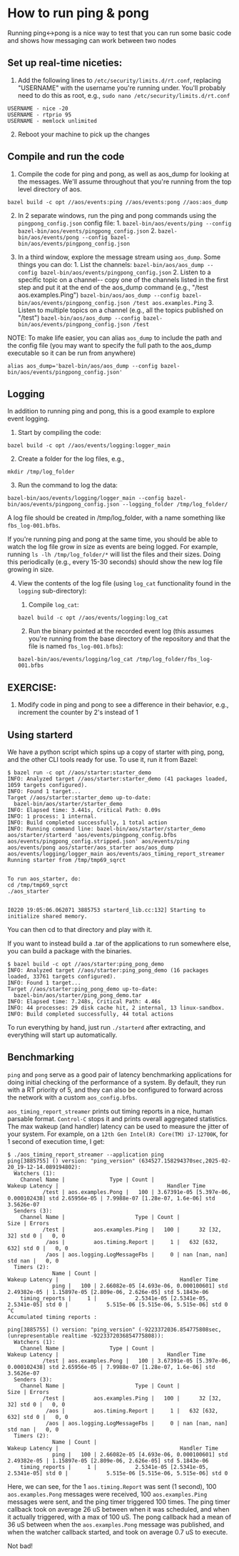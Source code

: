 # How to run ping & pong

Running ping<->pong is a nice way to test that you can run some basic code and shows how messaging can work between two nodes

## Set up real-time niceties:
  1. Add the following lines to `/etc/security/limits.d/rt.conf`, replacing "USERNAME" with the username you're running under.  You'll probably need to do this as root, e.g., `sudo nano /etc/security/limits.d/rt.conf`
```
USERNAME - nice -20
USERNAME - rtprio 95
USERNAME - memlock unlimited
```

  2. Reboot your machine to pick up the changes

## Compile and run the code
  1. Compile the code for ping and pong, as well as aos_dump for looking at the messages.  We'll assume throughout that you're running from the top level directory of aos.
  ```
  bazel build -c opt //aos/events:ping //aos/events:pong //aos:aos_dump
  ```

  2. In 2 separate windows, run the ping and pong commands using the `pingpong_config.json` config file:
    1. `bazel-bin/aos/events/ping --config bazel-bin/aos/events/pingpong_config.json`
    2. `bazel-bin/aos/events/pong --config bazel-bin/aos/events/pingpong_config.json`

  3. In a third window, explore the message stream using `aos_dump`.  Some things you can do:
    1. List the channels:
       `bazel-bin/aos/aos_dump --config bazel-bin/aos/events/pingpong_config.json`
    2. Listen to a specific topic on a channel-- copy one of the channels listed in the first step and put it at the end of the aos_dump command (e.g., "/test aos.examples.Ping")
       `bazel-bin/aos/aos_dump --config bazel-bin/aos/events/pingpong_config.json /test aos.examples.Ping`
    3. Listen to multiple topics on a channel (e.g., all the topics published on "/test")
       `bazel-bin/aos/aos_dump --config bazel-bin/aos/events/pingpong_config.json /test`


NOTE: To make life easier, you can alias `aos_dump` to include the path and the config file (you may want to specify the full path to the aos_dump executable so it can be run from anywhere)
```
alias aos_dump='bazel-bin/aos/aos_dump --config bazel-bin/aos/events/pingpong_config.json'
```

## Logging

In addition to running ping and pong, this is a good example to explore event logging.

  1. Start by compiling the code:
  ```
  bazel build -c opt //aos/events/logging:logger_main
  ```

  2. Create a folder for the log files, e.g., 
  ```
  mkdir /tmp/log_folder
  ```

  3. Run the command to log the data:
  ```
  bazel-bin/aos/events/logging/logger_main --config bazel-bin/aos/events/pingpong_config.json --logging_folder /tmp/log_folder/
  ```

A log file should be created in /tmp/log_folder, with a name something like `fbs_log-001.bfbs`.

If you're running ping and pong at the same time, you should be able to watch the log file grow in size as events are being logged.  For example, running `ls -lh /tmp/log_folder/*` will list the files and their sizes.  Doing this periodically (e.g., every 15-30 seconds) should show the new log file growing in size.

   4. View the contents of the log file (using `log_cat` functionality found in the `logging` sub-directory):
      1. Compile `log_cat`:
      ```
      bazel build -c opt //aos/events/logging:log_cat
      ```

      2. Run the binary pointed at the recorded event log (this assumes you're running from the base directory of the repository and that the file is named `fbs_log-001.bfbs`):
      ```
      bazel-bin/aos/events/logging/log_cat /tmp/log_folder/fbs_log-001.bfbs
      ```

## EXERCISE:
   1. Modify code in ping and pong to see a difference in their behavior, e.g., increment the counter by 2's instead of 1

## Using starterd

We have a python script which spins up a copy of starter with ping, pong, and the other CLI tools ready for use.  To use it, run it from Bazel:

```
$ bazel run -c opt //aos/starter:starter_demo
INFO: Analyzed target //aos/starter:starter_demo (41 packages loaded, 1059 targets configured).
INFO: Found 1 target...
Target //aos/starter:starter_demo up-to-date:
  bazel-bin/aos/starter/starter_demo
INFO: Elapsed time: 3.441s, Critical Path: 0.09s
INFO: 1 process: 1 internal.
INFO: Build completed successfully, 1 total action
INFO: Running command line: bazel-bin/aos/starter/starter_demo aos/starter/starterd 'aos/events/pingpong_config.bfbs aos/events/pingpong_config.stripped.json' aos/events/ping aos/events/pong aos/starter/aos_starter aos/aos_dump aos/events/logging/logger_main aos/events/aos_timing_report_streamer
Running starter from /tmp/tmp69_sqrct


To run aos_starter, do:
cd /tmp/tmp69_sqrct
./aos_starter


I0220 19:05:06.062071 3885753 starterd_lib.cc:132] Starting to initialize shared memory.
```

You can then cd to that directory and play with it.

If you want to instead build a .tar of the applications to run somewhere else, you can build a package with the binaries.

```
$ bazel build -c opt //aos/starter:ping_pong_demo
INFO: Analyzed target //aos/starter:ping_pong_demo (16 packages loaded, 33761 targets configured).
INFO: Found 1 target...
Target //aos/starter:ping_pong_demo up-to-date:
  bazel-bin/aos/starter/ping_pong_demo.tar
INFO: Elapsed time: 7.248s, Critical Path: 4.46s
INFO: 44 processes: 29 disk cache hit, 2 internal, 13 linux-sandbox.
INFO: Build completed successfully, 44 total actions
```

To run everything by hand, just run `./starterd` after extracting, and everything will start up automatically.


## Benchmarking

`ping` and `pong` serve as a good pair of latency benchmarking applications for doing initial checking of the performance of a system.
By default, they run with a RT priority of 5, and they can also be configured to forward across the network with a custom `aos_config.bfbs`.

`aos_timing_report_streamer` prints out timing reports in a nice, human parsable format.
`Control-C` stops it and prints overall aggregated statistics.
The max wakeup (and handler) latency can be used to measure the jitter of your system.
For example, on a `12th Gen Intel(R) Core(TM) i7-12700K`, for 1 second of execution time, I get:

```
$ ./aos_timing_report_streamer --application ping
ping[3885755] () version: "ping_version" (634527.158294370sec,2025-02-20_19-12-14.089194802):
  Watchers (1):
    Channel Name |              Type | Count |                                       Wakeup Latency |                                  Handler Time
           /test | aos.examples.Pong |   100 | 3.67391e-05 [5.397e-06, 0.000102438] std 2.65956e-05 | 7.9988e-07 [1.28e-07, 1.6e-06] std 3.5626e-07
  Senders (3):
    Channel Name |                      Type | Count |                   Size | Errors
           /test |         aos.examples.Ping |   100 |      32 [32, 32] std 0 |   0, 0
            /aos |         aos.timing.Report |     1 |   632 [632, 632] std 0 |   0, 0
            /aos | aos.logging.LogMessageFbs |     0 | nan [nan, nan] std nan |   0, 0
  Timers (2):
              Name | Count |                                       Wakeup Latency |                                      Handler Time
              ping |   100 | 2.66082e-05 [4.693e-06, 0.000100601] std 2.49382e-05 | 1.15897e-05 [2.809e-06, 2.626e-05] std 5.1843e-06
    timing_reports |     1 |            2.5341e-05 [2.5341e-05, 2.5341e-05] std 0 |            5.515e-06 [5.515e-06, 5.515e-06] std 0
^C
Accumulated timing reports :

ping[3885755] () version: "ping_version" (-9223372036.854775808sec,(unrepresentable realtime -9223372036854775808)):
  Watchers (1):
    Channel Name |              Type | Count |                                       Wakeup Latency |                                  Handler Time
           /test | aos.examples.Pong |   100 | 3.67391e-05 [5.397e-06, 0.000102438] std 2.65956e-05 | 7.9988e-07 [1.28e-07, 1.6e-06] std 3.5626e-07
  Senders (3):
    Channel Name |                      Type | Count |                   Size | Errors
           /test |         aos.examples.Ping |   100 |      32 [32, 32] std 0 |   0, 0
            /aos |         aos.timing.Report |     1 |   632 [632, 632] std 0 |   0, 0
            /aos | aos.logging.LogMessageFbs |     0 | nan [nan, nan] std nan |   0, 0
  Timers (2):
              Name | Count |                                       Wakeup Latency |                                      Handler Time
              ping |   100 | 2.66082e-05 [4.693e-06, 0.000100601] std 2.49382e-05 | 1.15897e-05 [2.809e-06, 2.626e-05] std 5.1843e-06
    timing_reports |     1 |            2.5341e-05 [2.5341e-05, 2.5341e-05] std 0 |            5.515e-06 [5.515e-06, 5.515e-06] std 0
```

Here, we can see, for the 1 `aos.timing.Report` was sent (1 second), 100 `aos.examples.Pong` messages were received, 100 `aos.examples.Ping` messages were sent, and the ping timer triggered 100 times.
The ping timer callback took on average 26 uS between when it was scheduled, and when it actually triggered, with a max of 100 uS.
The pong callback had a mean of 36 uS between when the `aos.examples.Pong` message was published, and when the watcher callback started, and took on average 0.7 uS to execute.

Not bad!
